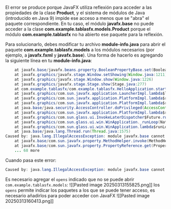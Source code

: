 
El error se produce porque JavaFX utiliza reflexión para acceder a las propiedades de la clase **Product**, y el sistema de módulos de Java (introducido en Java 9) impide ese acceso a menos que se "abra" el paquete correspondiente. En tu caso, el módulo **javafx.base** no puede acceder a la clase **com.example.tablasfx.models.Product** porque el módulo **com.example.tablasfx** no ha abierto ese paquete para la reflexión.

Para solucionarlo, debes modificar tu archivo **module-info.java** para abrir el paquete **com.example.tablasfx.models** a los módulos necesarios (por ejemplo, a **javafx.fxml** y **javafx.base**). Una forma de hacerlo es agregando la siguiente línea en tu **module-info.java**:
```java
	at javafx.base/javafx.beans.property.BooleanPropertyBase.set(BooleanPropertyBase.java:145)
	at javafx.graphics/javafx.stage.Window.setShowing(Window.java:1211)
	at javafx.graphics/javafx.stage.Window.show(Window.java:1226)
	at javafx.graphics/javafx.stage.Stage.show(Stage.java:277)
	at com.example.tablasfx/com.example.tablasfx.HelloApplication.start(HelloApplication.java:27)
	at javafx.graphics/com.sun.javafx.application.LauncherImpl.lambda$launchApplication1$9(LauncherImpl.java:847)
	at javafx.graphics/com.sun.javafx.application.PlatformImpl.lambda$runAndWait$12(PlatformImpl.java:484)
	at javafx.graphics/com.sun.javafx.application.PlatformImpl.lambda$runLater$10(PlatformImpl.java:457)
	at java.base/java.security.AccessController.doPrivileged(AccessController.java:400)
	at javafx.graphics/com.sun.javafx.application.PlatformImpl.lambda$runLater$11(PlatformImpl.java:456)
	at javafx.graphics/com.sun.glass.ui.InvokeLaterDispatcher$Future.run(InvokeLaterDispatcher.java:96)
	at javafx.graphics/com.sun.glass.ui.win.WinApplication._runLoop(Native Method)
	at javafx.graphics/com.sun.glass.ui.win.WinApplication.lambda$runLoop$3(WinApplication.java:184)
	at java.base/java.lang.Thread.run(Thread.java:1575)
Caused by: java.lang.IllegalAccessException: module javafx.base cannot access class com.example.tablasfx.models.Product (in module com.example.tablasfx) because module com.example.tablasfx does not open com.example.tablasfx.models to javafx.base
	at javafx.base/com.sun.javafx.property.MethodHelper.invoke(MethodHelper.java:70)
	at javafx.base/com.sun.javafx.property.PropertyReference.get(PropertyReference.java:171)
	... 68 more
```
Cuando pasa este error:
```java
Caused by: java.lang.IllegalAccessException: module javafx.base cannot access class com.example.tablasfx.models.Product (in module com.example.tablasfx) because module com.example.tablasfx does not open com.example.tablasfx.models to javafx.base
```
Es necesario agregar el `opens` indicado que no se puede abrir `com.example.tablasfx.models`:
![[Pasted image 20250313155825.png]]
los `opens` permite indicar los paquetes a los que se puede tener acceso, es necesario añadirlos para poder acceder con JavaFX
![[Pasted image 20250313160413.png]]